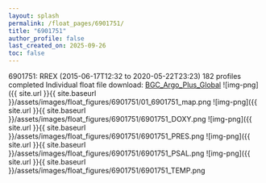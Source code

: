```yaml
---
layout: splash
permalink: /float_pages/6901751/
title: "6901751"
author_profile: false
last_created_on: 2025-09-26
toc: false
---
```

 
6901751: RREX (2015-06-17T12:32 to 2020-05-22T23:23)
182 profiles completed
Individual float file download: [BGC_Argo_Plus_Global](https://ftp.soest.hawaii.edu/bgc_argo_plus/Individual_Floats/outliers_removed/6901751_Sprof_processed.nc)
![img-png]({{ site.url }}{{ site.baseurl }}/assets/images/float_figures/6901751/01_6901751_map.png
![img-png]({{ site.url }}{{ site.baseurl }}/assets/images/float_figures/6901751/6901751_DOXY.png
![img-png]({{ site.url }}{{ site.baseurl }}/assets/images/float_figures/6901751/6901751_PRES.png
![img-png]({{ site.url }}{{ site.baseurl }}/assets/images/float_figures/6901751/6901751_PSAL.png
![img-png]({{ site.url }}{{ site.baseurl }}/assets/images/float_figures/6901751/6901751_TEMP.png
